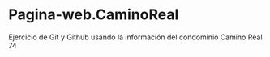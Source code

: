 # Pagina-web.CaminoReal
Ejercicio de Git y Github usando la información del condominio Camino Real 74
